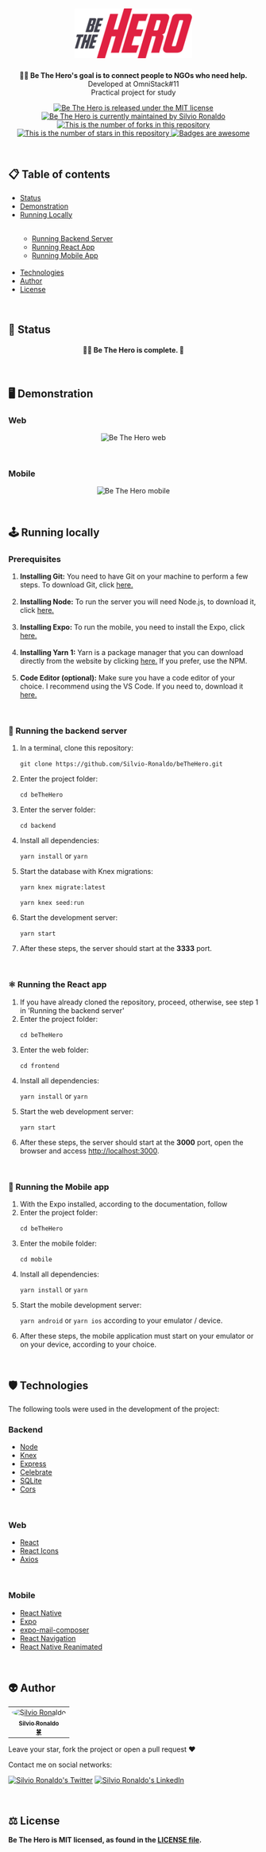 <h1 align="center">
  <img src="https://github.com/Silvio-Ronaldo/beTheHero/blob/master/frontend/src/assets/logo.svg" alt="Be The Hero Logo" height=100 />
</h1>

<p align="center"><strong>🦸‍♀️ Be The Hero's goal is to connect people to NGOs who need help.</strong></br>Developed at OmniStack#11</br>Practical project for study<p>

<p align="center">
  <a href="./LICENSE">
    <img src="https://img.shields.io/badge/license-MIT-blue" alt="Be The Hero is released under the MIT license" />
  </a>
  <a href="https://GitHub.com/Silvio-Ronaldo/beTheHero/graphs/commit-activity">
    <img src="https://img.shields.io/badge/Maintained%3F-yes-brightgreen" alt="Be The Hero is currently maintained by Silvio Ronaldo" />
  </a>
  <a href="https://GitHub.com/Silvio-Ronaldo/beTheHero/network/">
    <img src="https://img.shields.io/github/forks/Silvio-Ronaldo/beTheHero?style=social" alt="This is the number of forks in this repository" />
  </a>
  <a href="https://GitHub.com/Silvio-Ronaldo/beTheHero/stargazers/">
    <img src="https://img.shields.io/github/stars/Silvio-Ronaldo/beTheHero?style=social" alt="This is the number of stars in this repository" />
  </a>
  <a href="https://github.com/Naereen/badges">
    <img src="https://img.shields.io/badge/badge-awesome-brightgreen" alt="Badges are awesome" />
  </a>
</p></br>



<h2>
  📋 Table of contents
</h2>
<ul>
  <li><a href="https://github.com/Silvio-Ronaldo/beTheHero#-status">Status</a></li>
  <li><a href="https://github.com/Silvio-Ronaldo/beTheHero#%EF%B8%8F-demonstration">Demonstration</a></li>
  <li><a href="https://github.com/Silvio-Ronaldo/beTheHero#%EF%B8%8F-running-locally">Running Locally</a></li></br>
  <ul>
    <li><a href="https://github.com/Silvio-Ronaldo/beTheHero#-running-the-backend-server">Running Backend Server</a></li>  
    <li><a href="https://github.com/Silvio-Ronaldo/beTheHero#%EF%B8%8F-running-the-react-app">Running React App</a></li>
    <li><a href="https://github.com/Silvio-Ronaldo/beTheHero#-running-the-mobile-app">Running Mobile App</a></li></br>
  </ul>
  <li><a href="https://github.com/Silvio-Ronaldo/beTheHero#%EF%B8%8F-technologies">Technologies</a></li>
  <li><a href="https://github.com/Silvio-Ronaldo/beTheHero#-author">Author</a></li>
  <li><a href="https://github.com/Silvio-Ronaldo/beTheHero#%EF%B8%8F-license">License</a></li>
</ul></br>



<h2>📌 Status</h2>
<h4 align="center">🦸‍♀️ Be The Hero is complete. 🚀</h4></br>



<h2>🖥️ Demonstration</h2>
<h3>Web</h3>
  <p align="center">
    <img src="./assets/home.gif" alt="Be The Hero web" />
  </p></br>
  
<h3>Mobile</h3>
  <p align="center">
    <img src="./assets/usage.gif" alt="Be The Hero mobile" />
  </p></br>



<h2>🕹️ Running locally</h2>
<h3>Prerequisites</h3>
<ol>
  <li><strong>Installing Git:</strong> You need to have Git on your machine to perform a few steps. To download Git, click <a href="https://git-scm.com/downloads">here.</a></li></br>
  <li><strong>Installing Node:</strong> To run the server you will need Node.js, to download it, click <a href="https://nodejs.org/en/">here.</a></strong></li></br>
  <li><strong>Installing Expo:</strong> To run the mobile, you need to install the Expo, click <a href="https://docs.expo.io/get-started/installation/">here.</a></li></br>
  <li><strong>Installing Yarn 1:</strong> Yarn is a package manager that you can download directly from the website by clicking <a href="https://classic.yarnpkg.com/en/docs/install#windows-stable">here.</a> If you prefer, use the NPM.</li></br>
  <li><strong>Code Editor (optional):</strong> Make sure you have a code editor of your choice. I recommend using the VS Code. If you need to, download it <a href="https://code.visualstudio.com/Download">here.</a></li>
</ol></br>

<h3>🎲 Running the backend server</h3>
<ol>
  <li>In a terminal, clone this repository:
    <p><code>git clone https://github.com/Silvio-Ronaldo/beTheHero.git</code></p>
  </li>
  <li>Enter the project folder:
    <p><code>cd beTheHero</code></p>
  </li>
  <li>Enter the server folder:
    <p><code>cd backend</code></p>
  </li>
  <li>Install all dependencies:
    <p><code>yarn install</code> or <code>yarn</code></p>
  </li>
  <li>Start the database with Knex migrations:
    <p><code>yarn knex migrate:latest</code></p>
    <p><code>yarn knex seed:run</code></p>
  </li>
  <li>Start the development server:
    <p><code>yarn start</code></p>
  </li>
  <li>After these steps, the server should start at the <strong>3333</strong> port.</li>
</ol></br>


<h3>⚛️ Running the React app</h3>
<ol>
  <li>If you have already cloned the repository, proceed, otherwise, see step 1 in 'Running the backend server'</li>
  <li>Enter the project folder:
    <p><code>cd beTheHero</code></p>
  </li>
  <li>Enter the web folder:
    <p><code>cd frontend</code></p>
  </li>
  <li>Install all dependencies:
    <p><code>yarn install</code> or <code>yarn</code></p>
  </li>
  <li>Start the web development server:
    <p><code>yarn start</code></p>
  </li>
  <li>After these steps, the server should start at the <strong>3000</strong> port, open the browser and access <a href="http://localhost:3000">http://localhost:3000</a>.</li>
</ol></br>


<h3>📱 Running the Mobile app</h3>
<ol>
  <li>With the Expo installed, according to the documentation, follow</li>
  <li>Enter the project folder:
    <p><code>cd beTheHero</code></p>
  </li>
  <li>Enter the mobile folder:
    <p><code>cd mobile</code></p>
  </li>
  <li>Install all dependencies:
    <p><code>yarn install</code> or <code>yarn</code></p>
  </li>
  <li>Start the mobile development server:
    <p><code>yarn android</code> or <code>yarn ios</code> according to your emulator / device.</p>
  </li>
  <li>After these steps, the mobile application must start on your emulator or on your device, according to your choice.</li>
</ol></br>



<h2>🛡️ Technologies</h2>
<p>The following tools were used in the development of the project: </p>

<h3>Backend</h3>
<ul>
  <li><a href="https://nodejs.org/en/">Node</a></li>
  <li><a href="http://knexjs.org">Knex</a></li>
  <li><a href="https://expressjs.com/pt-br/">Express</a></li>
  <li><a href="https://github.com/arb/celebrate">Celebrate</a></li>
  <li><a href="https://www.sqlite.org/index.html">SQLite</a></li>
  <li><a href="https://www.npmjs.com/package/cors">Cors</a></li>
</ul></br>

<h3>Web</h3>
<ul>
  <li><a href="https://pt-br.reactjs.org">React</a></li>
  <li><a href="https://react-icons.github.io/react-icons/">React Icons</a></li>
  <li><a href="https://github.com/axios/axios">Axios</a></li>
</ul></br>

<h3>Mobile</h3>
<ul>
  <li><a href="https://reactnative.dev">React Native</a></li>
  <li><a href="https://expo.io">Expo</a></li>
  <li><a href="https://docs.expo.io/versions/latest/sdk/mail-composer/">expo-mail-composer</a></li>
  <li><a href="https://reactnavigation.org">React Navigation</a></li>
  <li><a href="https://github.com/software-mansion/react-native-reanimated">React Native Reanimated</a></li>
</ul></br>



<h2>👽 Author</h2>
<table>
  <tr>
    <td align="center"><a href="https://github.com/Silvio-Ronaldo"><img style="border-radius: 50%;" src="https://avatars.githubusercontent.com/u/48893927?v=4" width="100px;" alt="Silvio Ronaldo"/><br /><sub><b>Silvio Ronaldo</b></sub></a><br /><a href="https://github.com/Silvio-Ronaldo" title="Silvio Ronaldo">🍀</a></td>
  </tr>
</table>
<p>Leave your star, fork the project or open a pull request ❤️</p>
<p>Contact me on social networks: </p>
<p><a href="https://twitter.com/sivirinoo"><img src="https://img.shields.io/twitter/follow/sivirinoo?style=social" alt="Silvio Ronaldo's Twitter" /></a>
<a href="https://br.linkedin.com/in/silvio-ronaldo77"><img src="https://img.shields.io/badge/-Silvio-blue?style=flat&logo=Linkedin&logoColor=white" alt="Silvio Ronaldo's LinkedIn" /></a></p></br>


<h2>⚖️ License</h2>
<p><strong>Be The Hero is MIT licensed, as found in the <a href="./LICENSE">LICENSE file</a>.</strong></p>





